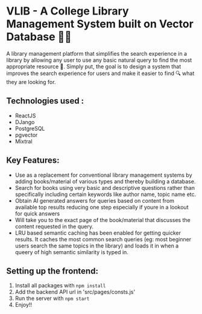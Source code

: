 # VLIB - A College Library Management System built on Vector Database 💪💪
A library management platform that simplifies the search experience in a library by allowing any user to use any basic natural query to find the most appropriate resource 🧠. Simply put, the goal is to design a system that improves the search experience for users and make it easier to find 🔍 what they are looking for.

## Technologies used :
- ReactJS
- DJango
- PostgreSQL
- pgvector
- Mixtral

## Key Features:
- Use as a replacement for conventional library management systems by adding books/material of various types and thereby building a database.
- Search for books using very basic and descriptive questions rather than specifically including certain keywords like author name, topic name etc.
- Obtain AI generated answers for queries based on content from available top results reducing one step especially if youre in a lookout for quick answers
- Will take you to the exact page of the book/material that discusses the content requested in the query.
- LRU based semantic caching has been enabled for getting quicker results. It caches the most common search queries (eg: most beginner users search the same topics in the library) and loads it in when a queery of high semantic similarity is typed in.

## Setting up the frontend:
1. Install all packages with `npm install`
2. Add the backend API url in 'src/pages/consts.js'
3. Run the server with `npm start`
4. Enjoy!!
